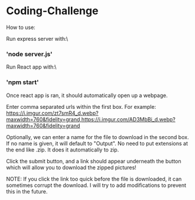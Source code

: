 # Coding-Challenge

How to use:

Run express server with:\
### 'node server.js'

Run React app with:\
### 'npm start'

Once react app is ran, it should automatically open up a webpage.

Enter comma separated urls within the first box. For example: https://i.imgur.com/zt7smR4_d.webp?maxwidth=760&fidelity=grand,https://i.imgur.com/AD3MbBi_d.webp?maxwidth=760&fidelity=grand

Optionally, we can enter a name for the file to download in the second box. If no name is given, it will default to "Output". No need to put extensions at the end like .zip. It does it automatically to zip.

Click the submit button, and a link should appear underneath the button which will allow you to download the zipped pictures!

NOTE: If you click the link too quick before the file is downloaded, it can sometimes corrupt the download. I will try to add modifications to prevent this in the future.
